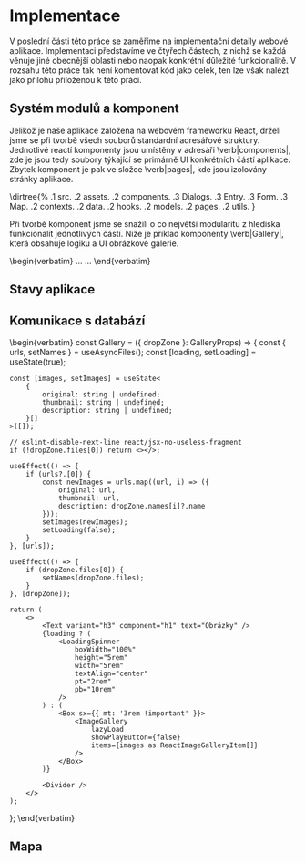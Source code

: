 # Implementace

V poslední části této práce se zaměříme na implementační detaily webové aplikace. Implementaci představíme ve čtyřech částech, z nichž se každá věnuje jiné obecnější oblasti nebo naopak konkrétní důležité funkcionalitě. V rozsahu této práce tak není komentovat kód jako celek, ten lze však nalézt jako přílohu přiloženou k této práci.

## Systém modulů a komponent

Jelikož je naše aplikace založena na webovém frameworku React, drželi jsme se při tvorbě všech souborů standardní adresářové struktury. Jednotlivé reactí komponenty jsou umístěny v adresáři \verb|components|, zde je jsou tedy soubory týkající se primárně UI konkrétních částí aplikace. Zbytek komponent je pak ve složce \verb|pages|, kde jsou izolovány stránky aplikace.

\dirtree{%
.1 src.
.2 assets.
.2 components.
.3 Dialogs.
.3 Entry.
.3 Form.
.3 Map.
.2 contexts.
.2 data.
.2 hooks.
.2 models.
.2 pages.
.2 utils.
}

Při tvorbě komponent jsme se snažili o co největší modularitu z hlediska funkcionalit jednotlivých částí. Níže je příklad komponenty \verb|Gallery|, která obsahuje logiku a UI obrázkové galerie.

\begin{verbatim}
...
...
\end{verbatim}

## Stavy aplikace

## Komunikace s databází

\begin{verbatim}
const Gallery = ({ dropZone }: GalleryProps) => {
	const { urls, setNames } = useAsyncFiles();
	const [loading, setLoading] = useState<boolean>(true);

	const [images, setImages] = useState<
		{
			original: string | undefined;
			thumbnail: string | undefined;
			description: string | undefined;
		}[]
	>([]);

	// eslint-disable-next-line react/jsx-no-useless-fragment
	if (!dropZone.files[0]) return <></>;

	useEffect(() => {
		if (urls?.[0]) {
			const newImages = urls.map((url, i) => ({
				original: url,
				thumbnail: url,
				description: dropZone.names[i]?.name
			}));
			setImages(newImages);
			setLoading(false);
		}
	}, [urls]);

	useEffect(() => {
		if (dropZone.files[0]) {
			setNames(dropZone.files);
		}
	}, [dropZone]);

	return (
		<>
			<Text variant="h3" component="h1" text="Obrázky" />
			{loading ? (
				<LoadingSpinner
					boxWidth="100%"
					height="5rem"
					width="5rem"
					textAlign="center"
					pt="2rem"
					pb="10rem"
				/>
			) : (
				<Box sx={{ mt: '3rem !important' }}>
					<ImageGallery
						lazyLoad
						showPlayButton={false}
						items={images as ReactImageGalleryItem[]}
					/>
				</Box>
			)}

			<Divider />
		</>
	);
};
\end{verbatim}

## Mapa

